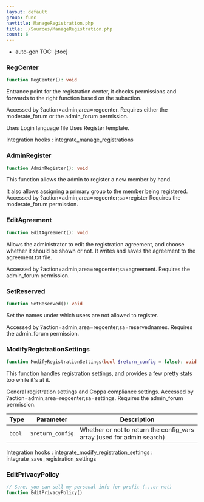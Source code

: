 ```yaml
---
layout: default
group: func
navtitle: ManageRegistration.php
title: ./Sources/ManageRegistration.php
count: 6
---
```

* auto-gen TOC:
{:toc}
### RegCenter

```php
function RegCenter(): void
```
Entrance point for the registration center, it checks permissions and forwards
to the right function based on the subaction.

Accessed by ?action=admin;area=regcenter.
Requires either the moderate_forum or the admin_forum permission.

Uses Login language file
Uses Register template.

Integration hooks
: integrate_manage_registrations

### AdminRegister

```php
function AdminRegister(): void
```
This function allows the admin to register a new member by hand.

It also allows assigning a primary group to the member being registered.
Accessed by ?action=admin;area=regcenter;sa=register
Requires the moderate_forum permission.

### EditAgreement

```php
function EditAgreement(): void
```
Allows the administrator to edit the registration agreement, and choose whether
it should be shown or not. It writes and saves the agreement to the agreement.txt
file.

Accessed by ?action=admin;area=regcenter;sa=agreement.
Requires the admin_forum permission.

### SetReserved

```php
function SetReserved(): void
```
Set the names under which users are not allowed to register.

Accessed by ?action=admin;area=regcenter;sa=reservednames.
Requires the admin_forum permission.

### ModifyRegistrationSettings

```php
function ModifyRegistrationSettings(bool $return_config = false): void|array
```
This function handles registration settings, and provides a few pretty stats too while it's at it.

General registration settings and Coppa compliance settings.
Accessed by ?action=admin;area=regcenter;sa=settings.
Requires the admin_forum permission.

Type|Parameter|Description
---|---|---
`bool`|`$return_config`|Whether or not to return the config\_vars array \(used for admin search\)

Integration hooks
: integrate_modify_registration_settings
: integrate_save_registration_settings

### EditPrivacyPolicy

```php
// Sure, you can sell my personal info for profit (...or not)
function EditPrivacyPolicy()
```

